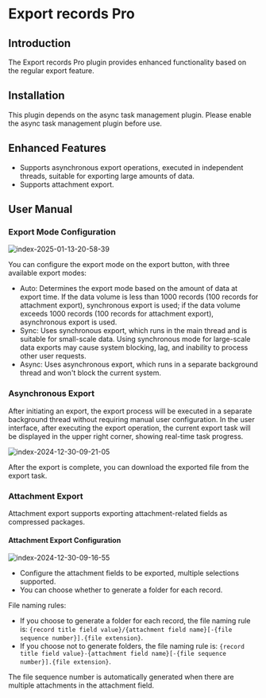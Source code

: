 # Export records Pro

<PluginInfo commercial="true" name="action-export-pro"></PluginInfo>

## Introduction

The Export records Pro plugin provides enhanced functionality based on the regular export feature.

## Installation

This plugin depends on the async task management plugin. Please enable the async task management plugin before use.

## Enhanced Features

- Supports asynchronous export operations, executed in independent threads, suitable for exporting large amounts of data.
- Supports attachment export.

## User Manual

### Export Mode Configuration

![index-2025-01-13-20-58-39](https://static-docs.nocobase.com/index-2025-01-13-20-58-39.png)

You can configure the export mode on the export button, with three available export modes:

- Auto: Determines the export mode based on the amount of data at export time. If the data volume is less than 1000 records (100 records for attachment export), synchronous export is used; if the data volume exceeds 1000 records (100 records for attachment export), asynchronous export is used.
- Sync: Uses synchronous export, which runs in the main thread and is suitable for small-scale data. Using synchronous mode for large-scale data exports may cause system blocking, lag, and inability to process other user requests.
- Async: Uses asynchronous export, which runs in a separate background thread and won't block the current system.

### Asynchronous Export

After initiating an export, the export process will be executed in a separate background thread without requiring manual user configuration. In the user interface, after executing the export operation, the current export task will be displayed in the upper right corner, showing real-time task progress.

![index-2024-12-30-09-21-05](https://static-docs.nocobase.com/index-2024-12-30-09-21-05.png)

After the export is complete, you can download the exported file from the export task.

### Attachment Export

Attachment export supports exporting attachment-related fields as compressed packages.

#### Attachment Export Configuration

![index-2024-12-30-09-16-55](https://static-docs.nocobase.com/index-2024-12-30-09-16-55.png)

- Configure the attachment fields to be exported, multiple selections supported.
- You can choose whether to generate a folder for each record.

File naming rules:

- If you choose to generate a folder for each record, the file naming rule is: `{record title field value}/{attachment field name}[-{file sequence number}].{file extension}`.
- If you choose not to generate folders, the file naming rule is: `{record title field value}-{attachment field name}[-{file sequence number}].{file extension}`.

The file sequence number is automatically generated when there are multiple attachments in the attachment field.
